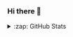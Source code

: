 ### Hi there 👋

<details>
  <summary>:zap: GitHub Stats</summary>

  <img align="left" alt="ashutoshanand139's GitHub Stats" src="https://github-readme-stats.vercel.app/api?username=ashutoshanand139&show_icons=true&hide_border=false&title_color=ff652f&icon_color=FFE400&bg_color=09131B&text_color=ffffff&border_color=0c1a25" />

</details>
